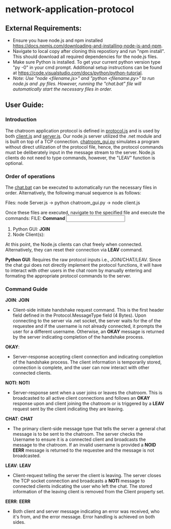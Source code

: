 # network-application-protocol
## External Requirements: 
- Ensure you have node.js and npm installed https://docs.npmjs.com/downloading-and-installing-node-js-and-npm.
- Navigate to local copy after cloning this repostiory and run "npm install". This should download all required dependencies for the node.js files.
- Make sure Python is installed. To get your current python version type "py -0" in your cmd prompt. Additional setup instructions can be found at https://code.visualstudio.com/docs/python/python-tutorial.
- *Note: Use "node <filename.js>" and "python <filename.py>" to run node.js and .py files. However, running the "chat.bat" file will automatically start the necessary files in order.*

## User Guide:
### Introduction
The chatroom application protocol is defined in [protocol.js](./protocol.js) and is used by both [client.js](./client.js) and [server.js](./server.js). Our node.js server utilized the .net module and is built on top of a TCP connection. [chatroom_gui.py](./chatroom_gui.py) simulates a program without direct utilization of the protocol file, hence, the protocol commands must be deliberately input in the message stream to the server. Node.js clients do not need to type commands, however, the "LEAV" function is optional.

### Order of operations
The [chat.bat](./chat.bat) can be executed to automatically run the necessary files in order. Alternatively, the following manual sequence is as follows:

Files:
node Server.js -> python chatroom_gui.py -> node client.js

Once these files are executed, navigate to the specified file and execute the commands:
FILE: **Command** *<INPUT>*
1) Python GUI: **JOIN** *<USERNAME>*
2) Node Client(s): *<USERNAME>*

At this point, the Node.js clients can chat freely when connected. Alternatively, they can reset their connection via **LEAV** command.

**Python GUI**: Requires the raw protocol inputs i.e., JOIN/CHAT/LEAV. Since the chat gui does not directly implement the protocol functions, it will have to interact with other users in the chat room by manually entering and formating the appropriate protocol commands to the server.

### Command Guide
**JOIN**: **JOIN** *<Username>*
- Client-side initiate handshake request command. This is the first header field defined in the Protocol.MessageType field (4 Bytes). Upon connecting to the server via .net socket, the server waits for the **<Username>** of the requestee and if the username is not already connected, it prompts the user for a different username. Otherwise, an **OKAY** message is returned by the server indicating completion of the handshake process.

**OKAY**:
- Server-response accepting client connection and indicating completion of the handshake process. The client information is temporarily stored, connection is complete, and the user can now interact with other connected clients.
  
**NOTI**: **NOTI** *<Username> <Message>*
- Server-response sent when a user joins or leaves the chatroom. This is broadcasted to all active client connections and follows an **OKAY** response upon and client joining the chatroom or is triggered by a **LEAV** request sent by the client indicating they are leaving.

**CHAT**: **CHAT** *<Username> <Message>*
- The primary client-side message type that tells the server a general chat message is to be sent to the chatroom. The server checks the Username to ensure it is a connected client and broadcasts the message to the chatroom. If an invalid username is provided a **NOID** **EERR** message is returned to the requestee and the message is not broadcasted.
  
**LEAV**: **LEAV** *<Username>*
- Client-request telling the server the client is leaving. The server closes the TCP socket connection and broadcasts a **NOTI** message to connected clients indicating the user who left the chat. The stored information of the leaving client is removed from the Client property set.

**EERR**: **EERR** *<Sender> <Message>*
- Both client and server message indicating an error was received, who it's from, and the error message. Error handling is achieved on both sides.



